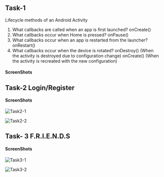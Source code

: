 ## Task-1
Lifecycle methods of an Android Activity

1. What callbacks are called when an app is first launched?
  onCreate()
2. What callbacks occur when Home is pressed?
   onPause()
3. What callbacks occur when an app is restarted from the launcher?
  onRestart()
4. What callbacks occur when the device is rotated?
  onDestroy() (When the activity is destroyed due to configuration change)
  onCreate() (When the activity is recreated with the new configuration)

#### ScreenShots
## Task-2 Login/Register
#### ScreenShots
![Task2-1](https://github.com/SarmadNaroo/MAS_LAB_3/assets/87594636/864dfc83-894b-4d9a-ae29-0e05a40a1ee8)

![Task2-2](https://github.com/SarmadNaroo/MAS_LAB_3/assets/87594636/abd0172a-c4ef-4f70-8186-1ee059a1a58d)

## Task- 3 F.R.I.E.N.D.S
#### ScreenShots
![Task3-1](https://github.com/SarmadNaroo/MAS_LAB_3/assets/87594636/e8956dd5-77d6-4007-a3c6-add5b08ce49e)

![Task3-2](https://github.com/SarmadNaroo/MAS_LAB_3/assets/87594636/4fd78eae-4f90-4872-8a7f-bc9c85e865a5)
